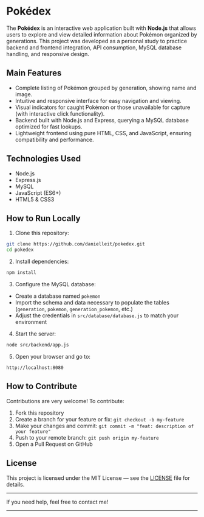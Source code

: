 # Pokédex

The **Pokédex** is an interactive web application built with **Node.js** that allows users to explore and view detailed information about Pokémon organized by generations. This project was developed as a personal study to practice backend and frontend integration, API consumption, MySQL database handling, and responsive design.

## Main Features

- Complete listing of Pokémon grouped by generation, showing name and image.
- Intuitive and responsive interface for easy navigation and viewing.
- Visual indicators for caught Pokémon or those unavailable for capture (with interactive click functionality).
- Backend built with Node.js and Express, querying a MySQL database optimized for fast lookups.
- Lightweight frontend using pure HTML, CSS, and JavaScript, ensuring compatibility and performance.

## Technologies Used

- Node.js
- Express.js
- MySQL
- JavaScript (ES6+)
- HTML5 & CSS3

## How to Run Locally

1. Clone this repository:

```bash
git clone https://github.com/danielleit/pokedex.git
cd pokedex
````

2. Install dependencies:

```bash
npm install
```

3. Configure the MySQL database:

* Create a database named `pokemon`
* Import the schema and data necessary to populate the tables (`generation`, `pokemon`, `generation_pokemon`, etc.)
* Adjust the credentials in `src/database/database.js` to match your environment

4. Start the server:

```bash
node src/backend/app.js
```

5. Open your browser and go to:

```
http://localhost:8080
```

## How to Contribute

Contributions are very welcome! To contribute:

1. Fork this repository
2. Create a branch for your feature or fix:
   `git checkout -b my-feature`
3. Make your changes and commit:
   `git commit -m "feat: description of your feature"`
4. Push to your remote branch:
   `git push origin my-feature`
5. Open a Pull Request on GitHub

## License

This project is licensed under the MIT License — see the [LICENSE](LICENSE) file for details.

---

If you need help, feel free to contact me!

---
